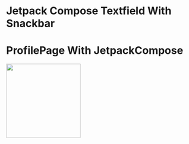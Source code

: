 # Jetpack Compose Textfield With Snackbar

# ProfilePage With JetpackCompose

<img src="https://user-images.githubusercontent.com/53872301/198713430-5fdcf867-d587-4219-b949-25987bdefc2e.png" width =200>
